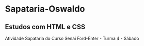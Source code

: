 # Sapataria-Oswaldo
## Estudos com HTML e CSS 
Atividade Sapataria do Curso Senai Ford-Enter - Turma 4 -  Sábado 
